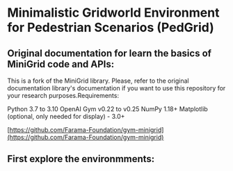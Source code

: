 # Minimalistic Gridworld Environment for Pedestrian Scenarios (PedGrid)

## Original documentation for learn the basics of MiniGrid code and APIs:
This is a fork of the MiniGrid library. Please, refer to the original documentation library's documentation if you want to use this repository for your research purposes.Requirements:

Python 3.7 to 3.10
OpenAI Gym v0.22 to v0.25
NumPy 1.18+
Matplotlib (optional, only needed for display) - 3.0+

[https://github.com/Farama-Foundation/gym-minigrid](https://github.com/Farama-Foundation/gym-minigrid)

## First explore the environmments: